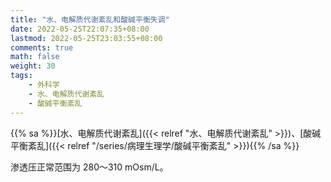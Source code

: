 ```yaml
---
title: "水、电解质代谢紊乱和酸碱平衡失调"
date: 2022-05-25T22:07:35+08:00
lastmod: 2022-05-25T23:03:55+08:00
comments: true
math: false
weight: 30
tags:
    - 外科学
    - 水、电解质代谢紊乱
    - 酸碱平衡紊乱
---
```


{{% sa %}}[水、电解质代谢紊乱]({{< relref "水、电解质代谢紊乱" >}})、[酸碱平衡紊乱]({{< relref "/series/病理生理学/酸碱平衡紊乱" >}}){{% /sa %}}

渗透压正常范围为 280～310 mOsm/L。

